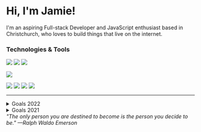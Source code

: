 <h1>Hi, I'm Jamie!</h1>
<p>I'm an aspiring Full-stack Developer and JavaScript enthusiast based in Christchurch, who loves to build things that live on the internet.
<h3>Technologies & Tools</h3>

<a href="#"><img src="https://img.shields.io/badge/Linux-FCC624?style=for-the-badge&logo=linux&logoColor=black"/></a>
<a href="#"><img src="https://img.shields.io/badge/GNU%20Bash-4EAA25?style=for-the-badge&logo=GNU%20Bash&logoColor=white"/></a>
<a href="#"><img src="https://img.shields.io/badge/GIT-E44C30?style=for-the-badge&logo=git&logoColor=white"/></a>

<a href="#"><img src="https://img.shields.io/badge/Figma-F24E1E?style=for-the-badge&logo=figma&logoColor=white"/></a>

<a href="#"><img src="https://img.shields.io/badge/HTML5-E34F26?style=for-the-badge&logo=html5&logoColor=white"/></a>
<a href="#"><img src="https://img.shields.io/badge/CSS3-1572B6?style=for-the-badge&logo=css3&logoColor=white"/></a>
<a href="#"><img src="https://img.shields.io/badge/Sass-CC6699?style=for-the-badge&logo=sass&logoColor=white"/></a>
<a href="#"><img src="https://img.shields.io/badge/JavaScript-F7DF1E?style=for-the-badge&logo=javascript&logoColor=black"/></a>

<hr>

<details>
  <summary>Goals 2022</summary>
  
    1. Setup an AWS Server.
    2. Learn JavaScript.
    3. Learn TypeScript.
    4. Learn React.
    5. Complete the Foundations course of The Odin Project.
    6. Look into VIM or or NeoVim.
    7. Deploy 3+ websites on AWS using a LAMP stack.
    8. Try BootStrap and Tailwind.
</details>

<details>
  <summary>Goals 2021</summary>
  
    1. Learn SCSS.
    2. Learn NPM.
    3. Learn Git.
    4. Start a Portfolio.
    5. Implement BEM.
</details>
<i>"The only person you are destined to become is the person you decide to be." —Ralph Waldo Emerson</i>


